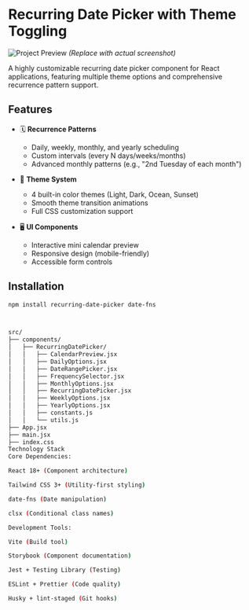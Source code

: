 # Recurring Date Picker with Theme Toggling

![Project Preview](https://via.placeholder.com/800x500?text=Recurring+Date+Picker+Demo) 
*(Replace with actual screenshot)*

A highly customizable recurring date picker component for React applications, featuring multiple theme options and comprehensive recurrence pattern support.

## Features

- 🗓️ **Recurrence Patterns**
  - Daily, weekly, monthly, and yearly scheduling
  - Custom intervals (every N days/weeks/months)
  - Advanced monthly patterns (e.g., "2nd Tuesday of each month")
  
- 🎨 **Theme System**
  - 4 built-in color themes (Light, Dark, Ocean, Sunset)
  - Smooth theme transition animations
  - Full CSS customization support

- 🖥️ **UI Components**
  - Interactive mini calendar preview
  - Responsive design (mobile-friendly)
  - Accessible form controls

## Installation

```bash
npm install recurring-date-picker date-fns



src/
├── components/
│   ├── RecurringDatePicker/
│   │   ├── CalendarPreview.jsx
│   │   ├── DailyOptions.jsx
│   │   ├── DateRangePicker.jsx
│   │   ├── FrequencySelector.jsx
│   │   ├── MonthlyOptions.jsx
│   │   ├── RecurringDatePicker.jsx
│   │   ├── WeeklyOptions.jsx
│   │   ├── YearlyOptions.jsx
│   │   ├── constants.js
│   │   └── utils.js
├── App.jsx
├── main.jsx
├── index.css
Technology Stack
Core Dependencies:

React 18+ (Component architecture)

Tailwind CSS 3+ (Utility-first styling)

date-fns (Date manipulation)

clsx (Conditional class names)

Development Tools:

Vite (Build tool)

Storybook (Component documentation)

Jest + Testing Library (Testing)

ESLint + Prettier (Code quality)

Husky + lint-staged (Git hooks)
